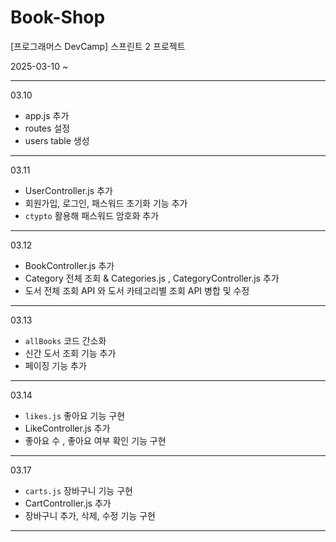 # Book-Shop

[프로그래머스 DevCamp] 스프린트 2 프로젝트

2025-03-10 ~

---

03.10

- app.js 추가
- routes 설정
- users table 생성

---

03.11

- UserController.js 추가
- 회원가입, 로그인, 패스워드 초기화 기능 추가
- `ctypto` 활용해 패스워드 암호화 추가

---

03.12

- BookController.js 추가
- Category 전체 조회 & Categories.js , CategoryController.js 추가
- 도서 전체 조회 API 와 도서 카테고리별 조회 API 병합 및 수정

---

03.13

- `allBooks` 코드 간소화
- 신간 도서 조회 기능 추가
- 페이징 기능 추가

---

03.14

- `likes.js` 좋아요 기능 구현
- LikeController.js 추가
- 좋아요 수 , 좋아요 여부 확인 기능 구현

---

03.17

- `carts.js` 장바구니 기능 구현
- CartController.js 추가
- 장바구니 추가, 삭제, 수정 기능 구현

---
